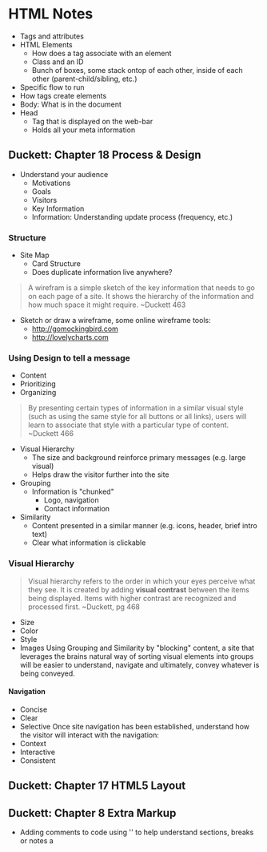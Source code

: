 # HTML Notes
- Tags and attributes
- HTML Elements
    - How does a tag associate with an element
    - Class and an ID
    - Bunch of boxes, some stack ontop of each other, inside of each other (parent-child/sibling, etc.)
- Specific flow to run 
- How tags create elements
- Body: What is in the document
- Head
    - Tag that is displayed on the web-bar
    - Holds all your meta information
    

## Duckett: Chapter 18 Process & Design
- Understand your audience
    - Motivations
    - Goals
    - Visitors
    - Key Information
    - Information: Understanding update process (frequency, etc.)

### Structure
- Site Map
    - Card Structure 
    - Does duplicate information live anywhere?
> A wirefram is a simple sketch of the key information that needs to go on each page of a site. It shows the hierarchy of the information and how much space it might require. ~Duckett 463
- Sketch or draw a wireframe, some online wireframe tools:
    - http://gomockingbird.com
    - http://lovelycharts.com
### Using Design to tell a message
- Content
- Prioritizing
- Organizing
> By presenting certain types of information in a similar visual style (such as using the same style for all buttons or all links), users will learn to associate that style with a particular type of content. ~Duckett 466
- Visual Hierarchy
    - The size and background reinforce primary messages (e.g. large visual)
    - Helps draw the visitor further into the site
- Grouping
    - Information is "chunked"
        - Logo, navigation
        - Contact information
- Similarity
    - Content presented in a similar manner (e.g. icons, header, brief intro text) 
    - Clear what information is clickable
### Visual Hierarchy
> Visual hierarchy refers to the order in which your eyes perceive what they see. It is created by adding **visual contrast** between the items being displayed. Items with higher contrast are recognized and processed first. ~Duckett, pg 468
- Size
- Color
- Style
- Images
Using Grouping and Similarity by "blocking" content, a site that leverages the brains natural way of sorting visual elements into groups will be easier to understand, navigate and ultimately, convey whatever is being conveyed.
#### Navigation
- Concise
- Clear
- Selective
Once site navigation has been established, understand how the visitor will interact with the navigation:
- Context
- Interactive
- Consistent

## Duckett: Chapter 17 HTML5 Layout

## Duckett: Chapter 8 Extra Markup
- Adding comments to code using '<!--  -->' to help understand sections, breaks or notes a 


